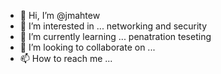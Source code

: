 - 👋 Hi, I’m @jmahtew
- 👀 I’m interested in ... networking and security 
- 🌱 I’m currently learning ... penatration teseting 
- 💞️ I’m looking to collaborate on ...
- 📫 How to reach me ...

<!---
jmahtew/jmahtew is a ✨ special ✨ repository because its `README.md` (this file) appears on your GitHub profile.
You can click the Preview link to take a look at your changes.
--->
